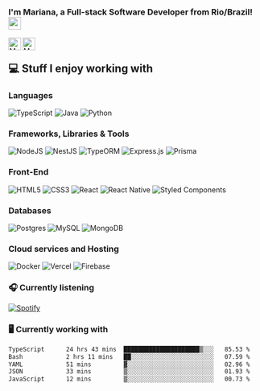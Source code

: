 



### I'm Mariana, a Full-stack Software Developer from Rio/Brazil! <img src="https://media.giphy.com/media/hvRJCLFzcasrR4ia7z/giphy.gif" width="25px" height="25px">
<a href="mailto:marinhomariana8@gmail.com">
  <img align="left" alt="Mariana Werneck | Gmail" width="25px" src="https://upload.wikimedia.org/wikipedia/commons/7/7e/Gmail_icon_%282020%29.svg" />
</a>
<a href="https://www.linkedin.com/in/marinhomariana8/">
  <img align="left" alt="Mariana Werneck | LinkedIN" width="25px" src="https://img.icons8.com/?size=100&id=13930&format=png&color=000000" />
</a>

<div align="center">
</div>

<sub>ㅤ</sub>

## 💻 Stuff I enjoy working with

### Languages

![TypeScript](https://img.shields.io/badge/TypeScript-%23007ACC.svg?style=flat-square&logo=typescript&logoColor=white) ![Java](https://img.shields.io/badge/Java-%23ED8B00.svg?style=flat-square&logo=openjdk&logoColor=white) ![Python](https://img.shields.io/badge/Python-%23007ACC.svg?style=flat-square&logo=typescript&logoColor=white) 

### Frameworks, Libraries & Tools

![NodeJS](https://img.shields.io/badge/NodeJS-%23339933.svg?style=flat-square&logo=node.js&logoColor=white) ![NestJS](https://img.shields.io/badge/NestJS-%23E0234E.svg?style=flat-square&logo=nestjs&logoColor=white) ![TypeORM](https://img.shields.io/badge/TypeORM-FF0901?style=flat-square&logo=typeorm&logoColor=white) ![Express.js](https://img.shields.io/badge/ExpressJS-%23007ACC.svg?style=flat-square&logo=espressjs&logoColor=white) ![Prisma](https://img.shields.io/badge/Prisma-%23007ACC.svg?style=flat-square&logo=prisma&logoColor=white) 
### Front-End

![HTML5](https://img.shields.io/badge/HTML-%23E34F26.svg?style=flat-square&logo=html5&logoColor=white) ![CSS3](https://img.shields.io/badge/CSS-%231572B6.svg?style=flat-square&logo=css3&logoColor=white) ![React](https://img.shields.io/badge/React-%2320232a.svg?style=flat-square&logo=react&logoColor=%2361DAFB) ![React Native](https://img.shields.io/badge/React_Native-%2320232a.svg?style=flat-square&logo=react&logoColor=%2361DAFB) ![Styled Components](https://img.shields.io/badge/Styled_Components-DB7093?style=flat-square&logo=styled-components&logoColor=white) 

### Databases

![Postgres](https://img.shields.io/badge/Postgres-%23316192.svg?style=flat-square&logo=postgresql&logoColor=white) ![MySQL](https://img.shields.io/badge/MySQL-4479A1.svg?style=flat-square&logo=mysql&logoColor=white) ![MongoDB](https://img.shields.io/badge/MongoDB-%234ea94b.svg?style=flat-square&logo=mongodb&logoColor=white) 

### Cloud services and Hosting

![Docker](https://img.shields.io/badge/Docker-%230db7ed.svg?style=flat-square&logo=docker&logoColor=white) ![Vercel](https://img.shields.io/badge/Vercel-%23000000.svg?style=flat-square&logo=vercel&logoColor=white) ![Firebase](https://img.shields.io/badge/Firebase-%23039BE5.svg?style=flat-square&logo=firebase)


### :headphones: Currently listening
[![Spotify](https://novatorem-orpin-eight.vercel.app/api/spotify)](https://open.spotify.com/user/yaybro)

### 🖥 Currently working with 
   
 <!--START_SECTION:waka-->

```txt
TypeScript      24 hrs 43 mins  █████████████████████▒░░░   85.53 %
Bash            2 hrs 11 mins   ██░░░░░░░░░░░░░░░░░░░░░░░   07.59 %
YAML            51 mins         ▓░░░░░░░░░░░░░░░░░░░░░░░░   02.96 %
JSON            33 mins         ▒░░░░░░░░░░░░░░░░░░░░░░░░   01.93 %
JavaScript      12 mins         ▒░░░░░░░░░░░░░░░░░░░░░░░░   00.73 %
```

<!--END_SECTION:waka-->

